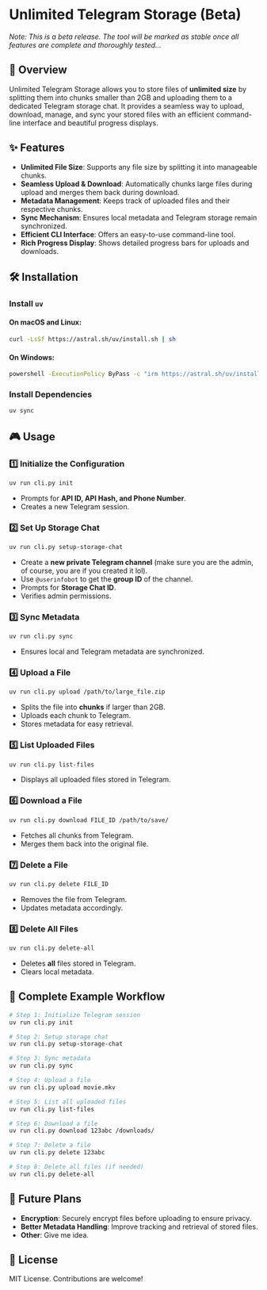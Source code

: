 # Unlimited Telegram Storage (Beta)

*Note: This is a beta release. The tool will be marked as stable once all features are complete and thoroughly tested...*

## 🚀 Overview

Unlimited Telegram Storage allows you to store files of **unlimited size** by splitting them into chunks smaller than 2GB and uploading them to a dedicated Telegram storage chat. It provides a seamless way to upload, download, manage, and sync your stored files with an efficient command-line interface and beautiful progress displays.

## ✨ Features

- **Unlimited File Size**: Supports any file size by splitting it into manageable chunks.
- **Seamless Upload & Download**: Automatically chunks large files during upload and merges them back during download.
- **Metadata Management**: Keeps track of uploaded files and their respective chunks.
- **Sync Mechanism**: Ensures local metadata and Telegram storage remain synchronized.
- **Efficient CLI Interface**: Offers an easy-to-use command-line tool.
- **Rich Progress Display**: Shows detailed progress bars for uploads and downloads.

## 🛠 Installation

### Install `uv`

#### On macOS and Linux:
```sh
curl -LsSf https://astral.sh/uv/install.sh | sh
```

#### On Windows:
```sh
powershell -ExecutionPolicy ByPass -c "irm https://astral.sh/uv/install.ps1 | iex"
```

### Install Dependencies
```sh
uv sync
```

## 🎮 Usage

### 1️⃣ Initialize the Configuration
```sh
uv run cli.py init
```
- Prompts for **API ID, API Hash, and Phone Number**.
- Creates a new Telegram session.

### 2️⃣ Set Up Storage Chat
```sh
uv run cli.py setup-storage-chat
```
- Create a **new private Telegram channel** (make sure you are the admin, of course, you are if you created it lol).
- Use `@userinfobot` to get the **group ID** of the channel.
- Prompts for **Storage Chat ID**.
- Verifies admin permissions.

### 3️⃣ Sync Metadata
```sh
uv run cli.py sync
```
- Ensures local and Telegram metadata are synchronized.

### 4️⃣ Upload a File
```sh
uv run cli.py upload /path/to/large_file.zip
```
- Splits the file into **chunks** if larger than 2GB.
- Uploads each chunk to Telegram.
- Stores metadata for easy retrieval.

### 5️⃣ List Uploaded Files
```sh
uv run cli.py list-files
```
- Displays all uploaded files stored in Telegram.

### 6️⃣ Download a File
```sh
uv run cli.py download FILE_ID /path/to/save/
```
- Fetches all chunks from Telegram.
- Merges them back into the original file.

### 7️⃣ Delete a File
```sh
uv run cli.py delete FILE_ID
```
- Removes the file from Telegram.
- Updates metadata accordingly.

### 8️⃣ Delete All Files
```sh
uv run cli.py delete-all
```
- Deletes **all** files stored in Telegram.
- Clears local metadata.

## 🌌 Complete Example Workflow

```sh
# Step 1: Initialize Telegram session
uv run cli.py init

# Step 2: Setup storage chat
uv run cli.py setup-storage-chat

# Step 3: Sync metadata
uv run cli.py sync

# Step 4: Upload a file
uv run cli.py upload movie.mkv

# Step 5: List all uploaded files
uv run cli.py list-files

# Step 6: Download a file
uv run cli.py download 123abc /downloads/

# Step 7: Delete a file
uv run cli.py delete 123abc

# Step 8: Delete all files (if needed)
uv run cli.py delete-all
```

## 🔮 Future Plans

- **Encryption**: Securely encrypt files before uploading to ensure privacy.
- **Better Metadata Handling**: Improve tracking and retrieval of stored files.
- **Other**: Give me idea.


## 💜 License

MIT License. Contributions are welcome!
